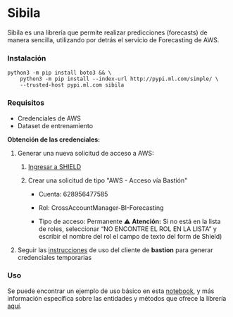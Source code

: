 # Sibila

Sibila es una librería que permite realizar predicciones (forecasts) de manera sencilla, utilizando por detrás el servicio de Forecasting de AWS. 

### Instalación
```
python3 -m pip install boto3 && \
    python3 -m pip install --index-url http://pypi.ml.com/simple/ \
    --trusted-host pypi.ml.com sibila
```

### Requisitos
- Credenciales de AWS
- Dataset de entrenamiento

**Obtención de las credenciales:**

 1. Generar una nueva solicitud de acceso a AWS:
    
    1.  [Ingresar a SHIELD](https://shield.adminml.com/)
    
    2.  Crear una solicitud de tipo "AWS - Acceso vía Bastión"
    
		- Cuenta: 628956477585

		- Rol: CrossAccountManager-BI-Forecasting

		- Tipo de acceso: Permanente
		⚠️ **Atención:** Si no está en la lista de roles, seleccionar “NO ENCONTRE EL ROL EN LA LISTA” y escribir el nombre del rol el campo de texto del form de Shield)

  2. Seguir las [instrucciones](https://github.com/mercadolibre/fury_aws-bastion-cli-client/blob/master/README.md) de uso del cliente de **bastion** para generar credenciales temporarias

### Uso

Se puede encontrar un ejemplo de uso básico en esta [notebook](./docs/basic_example.ipynb), y más información específica sobre las entidades y métodos que ofrece la librería [aquí](./docs).
